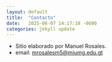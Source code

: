```yaml
---
layout: default
title:  "Contacto"
date:   2025-06-07 14:17:18 -0600
categories: jekyll update
---
```

- Sitio elaborado por Manuel Rosales.
- email: mrosalesm5@miumg.edu.gt